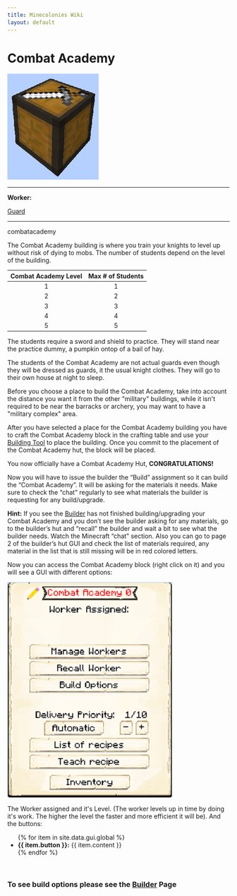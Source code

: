 ```yaml
---
title: Minecolonies Wiki
layout: default
---
```

# Combat Academy

<div class="infobox box text-center">
    <img src="../../assets/images/buildings/CombatAcademy_Block.png" alt="Combat Academy" />
    <hr />
    <div class="row section-text text-left">
        <div class="col">
        <p><strong>Worker:</strong></p>
        </div>
        <div class="col">
        <p><a href="../workers/guard">Guard</a></p>
        </div>
    </div>
    <hr />
    <recipe>combatacademy</recipe>
</div>

The Combat Academy building is where you train your knights to level up without risk of dying to mobs. The number of students depend on the level of the building. 

| Combat Academy Level | Max # of Students |
| :----: | :----: |
| 1 | 1 |
| 2 | 2 |
| 3 | 3 |
| 4 | 4 |
| 5 | 5 |

The students require a sword and shield to practice. They will stand near the practice dummy, a pumpkin ontop of a bail of hay. 

The students of the Combat Academy are not actual guards even though they will be dressed as guards, it the usual knight clothes. They will go to their own house at night to sleep. 

Before you choose a place to build the Combat Academy, take into account the distance you want it from the other "military" buildings, while it isn't required to be near the barracks or archery, you may want to have a "military complex" area.

After you have selected a place for the Combat Academy building you have to craft the Combat Academy block in the crafting table and use your [Building Tool](../items/buildingtool) to place the building. Once you commit to the placement of the Combat Academy hut, the block will be placed.

You now officially have a Combat Academy Hut, **CONGRATULATIONS!**

Now you will have to issue the builder the “Build” assignment so it can build the “Combat Academy”. It will be asking for the materials it needs. Make sure to check the “chat” regularly to see what materials the builder is requesting for any build/upgrade.

**Hint:** If you see the [Builder](../../source/workers/builder) has not finished building/upgrading your Combat Academy and you don’t see the builder asking for any materials, go to the builder’s hut and “recall” the builder and wait a bit to see what the builder needs. Watch the Minecraft “chat” section. Also you can go to page 2 of the builder’s hut GUI and check the list of materials required, any material in the list that is still missing will be in red colored letters.  

Now you can access the Combat Academy block (right click on it) and you will see a GUI with different options:  

<div class="row">
  <div class="col-sm-12 col-md">
    <img src="../../assets/images/gui/combatacademygui.png" class="img-fluid mx-auto" alt="Combat Academy GUI">
   </div>
  <div class="col-sm-12 col-md">
    <p>The Worker assigned and it's Level. (The worker levels up in time by doing it's work. The higher the level the faster and more efficient it will be). And the buttons:</p>
    <ul>
      {% for item in site.data.gui.global %}
        <li><strong>{{ item.button }}:</strong> {{ item.content }}</li>
      {% endfor %}
    </ul>
  </div>
</div>  
  <br>
  
### **To see build options please see the [Builder](../../source/workers/builder) Page**  
